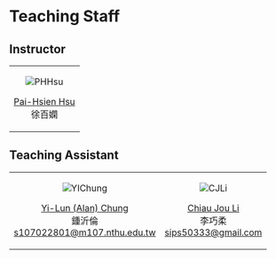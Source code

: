 Teaching Staff
============================
 
## Instructor

<table border='0' >
        <tr>
            <td style="text-align:center">

![PHHsu](/images/portrait-PHHsu.png)

<a href="http://phys.site.nthu.edu.tw/p/406-1335-107514,r3581.php?Lang=zh-tw">Pai-Hsien Hsu</a>
<br>
徐百嫻
</td>

</tr>
</table>


## Teaching Assistant

<table border='0' width='800'>
        <tr>
            <td style="text-align:center">

![YIChung](/images/portrait-Chung.png)

<a href="s107022801@m107.nthu.edu.tw"><u>Yi-Lun (Alan) Chung</u></a>
<br>
鍾沂倫
<br>
s107022801@m107.nthu.edu.tw
</td>
            
<td style="text-align:center">

![CJLi](/images/portrait-CJLi.png)

<a href="sips50333@gmail.com"><u>Chiau Jou Li</u></a>
<br>
李巧柔
<br>
sips50333@gmail.com
</td>
        </tr>
</table>
